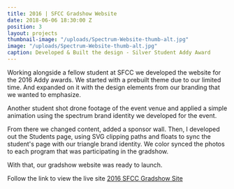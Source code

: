 ```yaml
---
title: 2016 | SFCC Gradshow Website
date: 2018-06-06 18:30:00 Z
position: 3
layout: projects
thumbnail-image: "/uploads/Spectrum-Website-thumb-alt.jpg"
image: "/uploads/Spectrum-Website-thumb-alt.jpg"
caption: Developed & Built the design - Silver Student Addy Award
---
```


Working alongside a fellow student at SFCC we developed the website for the 2016 Addy awards. We started with a prebuilt theme due to our limited time. And expanded on it with the design elements from our branding that we wanted to emphasize.

Another student shot drone footage of the event venue and applied a simple animation using the spectrum brand identity we developed for the event.

From there we changed content, added a sponsor wall. Then, I developed out the Students page, using SVG clipping paths and floats to sync the student's page with our triangle brand identity. We color synced the photos to each program that was participating in the gradshow.

With that, our gradshow website was ready to launch.

Follow the link to view the live site [2016 SFCC Gradshow Site](http://jeremyking.dev/class2016/)
